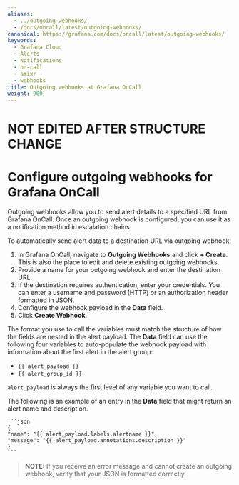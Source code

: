 ```yaml
---
aliases:
  - ../outgoing-webhooks/
  - /docs/oncall/latest/outgoing-webhooks/
canonical: https://grafana.com/docs/oncall/latest/outgoing-webhooks/
keywords:
  - Grafana Cloud
  - Alerts
  - Notifications
  - on-call
  - amixr
  - webhooks
title: Outgoing webhooks at Grafana OnCall
weight: 900
---
```


# NOT EDITED AFTER STRUCTURE CHANGE

# Configure outgoing webhooks for Grafana OnCall

Outgoing webhooks allow you to send alert details to a specified URL from Grafana OnCall. Once an outgoing webhook is
configured, you can use it as a notification method in escalation chains.

To automatically send alert data to a destination URL via outgoing webhook:

1. In Grafana OnCall, navigate to **Outgoing Webhooks** and click **+ Create**.
   This is also the place to edit and delete existing outgoing webhooks.
2. Provide a name for your outgoing webhook and enter the destination URL.
3. If the destination requires authentication, enter your credentials.
   You can enter a username and password (HTTP) or an authorization header formatted in JSON.
4. Configure the webhook payload in the **Data** field.
5. Click **Create Webhook**.

The format you use to call the variables must match the structure of how the fields are nested in the alert payload.
The **Data** field can use the following four variables to auto-populate the webhook payload with information about
the first alert in the alert group:

- `{{ alert_payload }}`
- `{{ alert_group_id }}`

`alert_payload` is always the first level of any variable you want to call.

The following is an example of an entry in the **Data** field that might return an alert name and description.

    ```json
    {
    "name": "{{ alert_payload.labels.alertname }}",
    "message": "{{ alert_payload.annotations.description }}"
    }
    ```

> **NOTE:** If you receive an error message and cannot create an outgoing webhook, verify that your JSON is
> formatted correctly.
